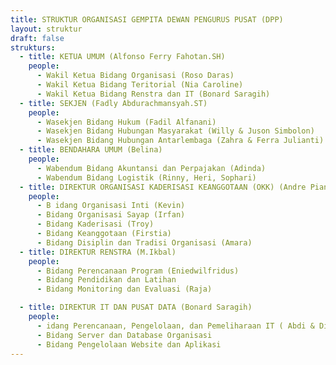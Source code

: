 ```yaml
---
title: STRUKTUR ORGANISASI GEMPITA DEWAN PENGURUS PUSAT (DPP)
layout: struktur
draft: false
strukturs:
  - title: KETUA UMUM (Alfonso Ferry Fahotan.SH)
    people:
      - Wakil Ketua Bidang Organisasi (Roso Daras)
      - Wakil Ketua Bidang Teritorial (Nia Caroline)
      - Wakil Ketua Bidang Renstra dan IT (Bonard Saragih)
  - title: SEKJEN (Fadly Abdurachmansyah.ST)
    people:
      - Wasekjen Bidang Hukum (Fadil Alfanani)
      - Wasekjen Bidang Hubungan Masyarakat (Willy & Juson Simbolon)
      - Wasekjen Bidang Hubungan Antarlembaga (Zahra & Ferra Julianti)
  - title: BENDAHARA UMUM (Belina)
    people:
      - Wabendum Bidang Akuntansi dan Perpajakan (Adinda)
      - Wabendum Bidang Logistik (Rinny, Heri, Sophari)
  - title: DIREKTUR ORGANISASI KADERISASI KEANGGOTAAN (OKK) (Andre Pianaung)
    people:
      - B idang Organisasi Inti (Kevin)
      - Bidang Organisasi Sayap (Irfan)
      - Bidang Kaderisasi (Troy)
      - Bidang Keanggotaan (Firstia)
      - Bidang Disiplin dan Tradisi Organisasi (Amara)
  - title: DIREKTUR RENSTRA (M.Ikbal)
    people:
      - Bidang Perencanaan Program (Eniedwilfridus)
      - Bidang Pendidikan dan Latihan
      - Bidang Monitoring dan Evaluasi (Raja)

  - title: DIREKTUR IT DAN PUSAT DATA (Bonard Saragih)
    people:
      - idang Perencanaan, Pengelolaan, dan Pemeliharaan IT ( Abdi & Dimas)
      - Bidang Server dan Database Organisasi
      - Bidang Pengelolaan Website dan Aplikasi
---
```

